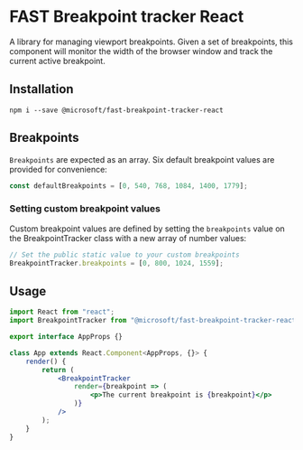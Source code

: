 # FAST Breakpoint tracker React

A library for managing viewport breakpoints. Given a set of breakpoints, this component will monitor the width of the browser window and track the current active breakpoint.

## Installation

`npm i --save @microsoft/fast-breakpoint-tracker-react`

## Breakpoints

`Breakpoints` are expected as an array. Six default breakpoint values are provided for convenience:

```jsx
const defaultBreakpoints = [0, 540, 768, 1084, 1400, 1779];
```

### Setting custom breakpoint values

Custom breakpoint values are defined by setting the `breakpoints` value on the BreakpointTracker class with a new array of number values:

```jsx
// Set the public static value to your custom breakpoints
BreakpointTracker.breakpoints = [0, 800, 1024, 1559];
```

## Usage

```jsx
import React from "react";
import BreakpointTracker from "@microsoft/fast-breakpoint-tracker-react";

export interface AppProps {}

class App extends React.Component<AppProps, {}> {
    render() {
        return (
            <BreakpointTracker
                render={breakpoint => (
                    <p>The current breakpoint is {breakpoint}</p>
                )}
            />
        );
    }
}
```